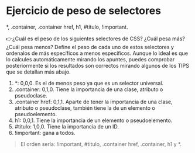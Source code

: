 # Ejercicio de peso de selectores
*, .container, .container href, h1, #titulo, !important.

👉¿Cuál es el peso de los siguientes selectores de CSS? ¿Cuál pesa más? ¿Cuál pesa menos? Define el peso de cada uno de estos selectores y ordenalos de más específicos a menos específicos. Aunque lo ideal es que lo calcules automáticamente mirando los apuntes, puedes comprobar posteriormente si los resultados son correctos mirando algunos de los TIPS que se detallan más abajo.
1. *: 0,0,0. Es el de menos peso ya que es un selector universal.
2. .container: 0,1,0. Tiene la importancia de una clase, atributo o pseudoclase. 
3. .container href: 0,1,1. Aparte de tener la importancia de una clase, atributo o pseudoclase, también tiene la de un elemento o pseudoelemento.
4. h1: 0,0,1. Tiene la importancia de un elemento o pseudoelemento.
5. #titulo: 1,0,0. Tiene la importancia de un ID.
6. !important: gana a todos.
> El orden sería: !important, #titulo, .container href, .container, h1 y *.
